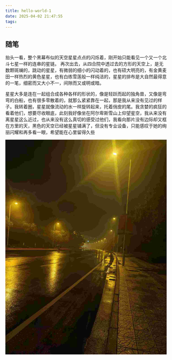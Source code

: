 ```yaml
---
title: hello-world-1
date: 2025-04-02 21:47:55
tags:
---
```

## 随笔

抬头一看，整个黑幕布似的天空星星点点的闪烁着，刚开始只能看见一个又一个北斗七星一样的连串的星链。
再次出去，从四合院中透过去的方形的天空上，是无数颗斑斓的，跳动的星星，有微弱的细小的闪动着的，也有硕大明亮的，有金黄麦田一样热烈的黄色星星，也有白练雪莲般一样纯洁的，星星的排布是大自然最得意的一笔，细密而又大小不一，间隙而又或明或暗。

星星大多是连在一起组合成各种各样的形状的，像是轻跃而起的独角兽，又像是弯弯的白船，也有很多零散着的，就那么紧紧靠在一起，那是我从来没有见过的样子。我转着圈，星星就像流动的水一样旋转起来，托着俏皮的尾。我贪婪的疯狂的看着他们，想要尽收眼底，此刻我好像坐在阿尔卑斯雪山上仰望星空，我从来没有离星星这么近过，也从来没有这么真切的感受过他们，我看向那片没有边际却又框在方里的天，黑色的天空已经被星星铺满了，但没有专业设备，只能感叹于她的绚丽闪耀和再多看一眼，希望能在心里留得久些

![111](/hello-world-1/111.jpg)